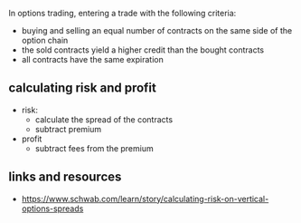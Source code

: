 In options trading, entering a trade with the following criteria:

- buying and selling an equal number of contracts on the same side of the option chain
- the sold contracts yield a higher credit than the bought contracts 
- all contracts have the same expiration

## calculating risk and profit

- risk:
	- calculate the spread of the contracts 
	- subtract premium
- profit
	- subtract fees from the premium

## links and resources

- https://www.schwab.com/learn/story/calculating-risk-on-vertical-options-spreads